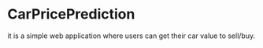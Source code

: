 # CarPricePrediction
it is a simple web application where users can get their car value to sell/buy.
